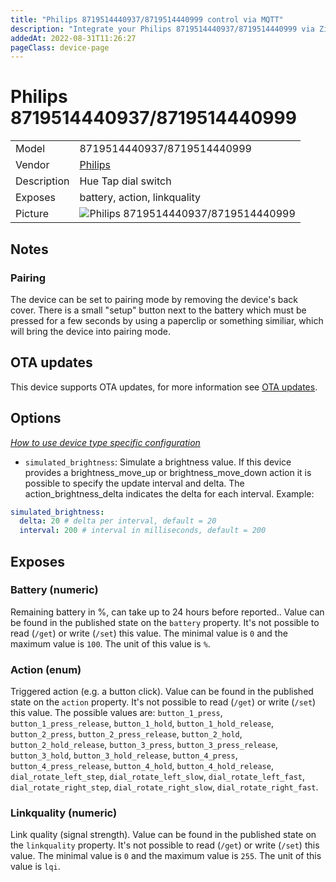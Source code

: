 ```yaml
---
title: "Philips 8719514440937/8719514440999 control via MQTT"
description: "Integrate your Philips 8719514440937/8719514440999 via Zigbee2MQTT with whatever smart home infrastructure you are using without the vendor's bridge or gateway."
addedAt: 2022-08-31T11:26:27
pageClass: device-page
---
```


<!-- !!!! -->
<!-- ATTENTION: This file is auto-generated through docgen! -->
<!-- You can only edit the "Notes"-Section between the two comment lines "Notes BEGIN" and "Notes END". -->
<!-- Do not use h1 or h2 heading within "## Notes"-Section. -->
<!-- !!!! -->

# Philips 8719514440937/8719514440999

|     |     |
|-----|-----|
| Model | 8719514440937/8719514440999  |
| Vendor  | [Philips](/supported-devices/#v=Philips)  |
| Description | Hue Tap dial switch |
| Exposes | battery, action, linkquality |
| Picture | ![Philips 8719514440937/8719514440999](https://www.zigbee2mqtt.io/images/devices/8719514440937-8719514440999.jpg) |


<!-- Notes BEGIN: You can edit here. Add "## Notes" headline if not already present. -->
## Notes

### Pairing
The device can be set to pairing mode by removing the device's back cover. There is a small "setup" button next to the battery which must be pressed for a few seconds by using a paperclip or something similiar, which will bring the device into pairing mode.
<!-- Notes END: Do not edit below this line -->

## OTA updates
This device supports OTA updates, for more information see [OTA updates](../guide/usage/ota_updates.md).

## Options
*[How to use device type specific configuration](../guide/configuration/devices-groups.md#specific-device-options)*

* `simulated_brightness`: Simulate a brightness value. If this device provides a brightness_move_up or brightness_move_down action it is possible to specify the update interval and delta. The action_brightness_delta indicates the delta for each interval. Example:
```yaml
simulated_brightness:
  delta: 20 # delta per interval, default = 20
  interval: 200 # interval in milliseconds, default = 200
```


## Exposes

### Battery (numeric)
Remaining battery in %, can take up to 24 hours before reported..
Value can be found in the published state on the `battery` property.
It's not possible to read (`/get`) or write (`/set`) this value.
The minimal value is `0` and the maximum value is `100`.
The unit of this value is `%`.

### Action (enum)
Triggered action (e.g. a button click).
Value can be found in the published state on the `action` property.
It's not possible to read (`/get`) or write (`/set`) this value.
The possible values are: `button_1_press`, `button_1_press_release`, `button_1_hold`, `button_1_hold_release`, `button_2_press`, `button_2_press_release`, `button_2_hold`, `button_2_hold_release`, `button_3_press`, `button_3_press_release`, `button_3_hold`, `button_3_hold_release`, `button_4_press`, `button_4_press_release`, `button_4_hold`, `button_4_hold_release`, `dial_rotate_left_step`, `dial_rotate_left_slow`, `dial_rotate_left_fast`, `dial_rotate_right_step`, `dial_rotate_right_slow`, `dial_rotate_right_fast`.

### Linkquality (numeric)
Link quality (signal strength).
Value can be found in the published state on the `linkquality` property.
It's not possible to read (`/get`) or write (`/set`) this value.
The minimal value is `0` and the maximum value is `255`.
The unit of this value is `lqi`.

